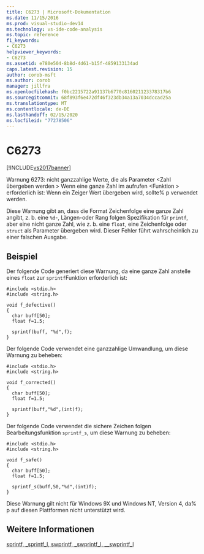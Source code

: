 ```yaml
---
title: C6273 | Microsoft-Dokumentation
ms.date: 11/15/2016
ms.prod: visual-studio-dev14
ms.technology: vs-ide-code-analysis
ms.topic: reference
f1_keywords:
- C6273
helpviewer_keywords:
- C6273
ms.assetid: e780e504-8b8d-4d61-b15f-4859133134ad
caps.latest.revision: 15
author: corob-msft
ms.author: corob
manager: jillfra
ms.openlocfilehash: f0bc2215722a91137b6770c816021123378317b6
ms.sourcegitcommit: 68f893f6e472df46f323db34a13a7034dccad25a
ms.translationtype: MT
ms.contentlocale: de-DE
ms.lasthandoff: 02/15/2020
ms.locfileid: "77278506"
---
```

# <a name="c6273"></a>C6273
[!INCLUDE[vs2017banner](../includes/vs2017banner.md)]

Warnung 6273: nicht ganzzahlige Werte, die als Parameter \<Zahl übergeben werden > Wenn eine ganze Zahl im aufrufen \<Funktion > erforderlich ist: Wenn ein Zeiger Wert übergeben wird, sollte% p verwendet werden.  
  
 Diese Warnung gibt an, dass die Format Zeichenfolge eine ganze Zahl angibt, z. b. eine `%d`-, Längen-oder Rang folgen Spezifikation für `printf`, aber eine nicht ganze Zahl, wie z. b. eine `float`, eine Zeichenfolge oder `struct` als Parameter übergeben wird. Dieser Fehler führt wahrscheinlich zu einer falschen Ausgabe.  
  
## <a name="example"></a>Beispiel  
 Der folgende Code generiert diese Warnung, da eine ganze Zahl anstelle eines `float` zur `sprintf`Funktion erforderlich ist:  
  
```  
#include <stdio.h>  
#include <string.h>  
  
void f_defective()  
{  
  char buff[50];  
  float f=1.5;  
  
  sprintf(buff, "%d",f);  
}  
```  
  
 Der folgende Code verwendet eine ganzzahlige Umwandlung, um diese Warnung zu beheben:  
  
```  
#include <stdio.h>  
#include <string.h>  
  
void f_corrected()  
{  
  char buff[50];  
  float f=1.5;  
  
  sprintf(buff,"%d",(int)f);  
}  
```  
  
 Der folgende Code verwendet die sichere Zeichen folgen Bearbeitungsfunktion `sprintf_s`, um diese Warnung zu beheben:  
  
```  
#include <stdio.h>  
#include <string.h>  
  
void f_safe()  
{  
  char buff[50];  
  float f=1.5;  
  
  sprintf_s(buff,50,"%d",(int)f);  
}  
```  
  
 Diese Warnung gilt nicht für Windows 9X und Windows NT, Version 4, da% p auf diesen Plattformen nicht unterstützt wird.  
  
## <a name="see-also"></a>Weitere Informationen  
 [sprintf, _sprintf_l, swprintf, _swprintf_l, \__swprintf_l](https://msdn.microsoft.com/library/f6efe66f-3563-4c74-9455-5411ed939b81)
